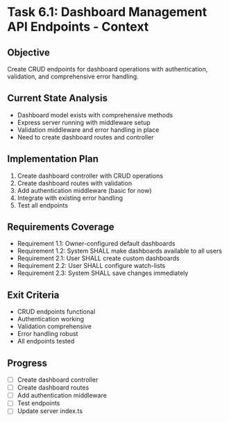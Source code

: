 # Task 6.1: Dashboard Management API Endpoints - Context

## Objective

Create CRUD endpoints for dashboard operations with authentication, validation, and comprehensive error handling.

## Current State Analysis

- Dashboard model exists with comprehensive methods
- Express server running with middleware setup
- Validation middleware and error handling in place
- Need to create dashboard routes and controller

## Implementation Plan

1. Create dashboard controller with CRUD operations
2. Create dashboard routes with validation
3. Add authentication middleware (basic for now)
4. Integrate with existing error handling
5. Test all endpoints

## Requirements Coverage

- Requirement 1.1: Owner-configured default dashboards
- Requirement 1.2: System SHALL make dashboards available to all users
- Requirement 2.1: User SHALL create custom dashboards
- Requirement 2.2: User SHALL configure watch-lists
- Requirement 2.3: System SHALL save changes immediately

## Exit Criteria

- CRUD endpoints functional
- Authentication working
- Validation comprehensive
- Error handling robust
- All endpoints tested

## Progress

- [ ] Create dashboard controller
- [ ] Create dashboard routes
- [ ] Add authentication middleware
- [ ] Test endpoints
- [ ] Update server index.ts
